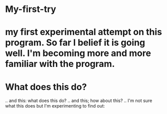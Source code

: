# My-first-try
my first experimental attempt on this program. 
So far I belief it is going well. I'm becoming more and more familiar with the program. 
=================
What does this do?
=================
.. and this: what does this do?
.. and this; how about this? 
.. I'm not sure what this does but I'm experimenting to find out: 
